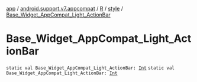 [app](../../../index.md) / [android.support.v7.appcompat](../../index.md) / [R](../index.md) / [style](index.md) / [Base_Widget_AppCompat_Light_ActionBar](./-base_-widget_-app-compat_-light_-action-bar.md)

# Base_Widget_AppCompat_Light_ActionBar

`static val Base_Widget_AppCompat_Light_ActionBar: `[`Int`](https://kotlinlang.org/api/latest/jvm/stdlib/kotlin/-int/index.html)
`static val Base_Widget_AppCompat_Light_ActionBar: `[`Int`](https://kotlinlang.org/api/latest/jvm/stdlib/kotlin/-int/index.html)